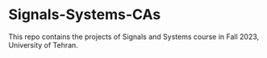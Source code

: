 # Signals-Systems-CAs
This repo contains the projects of Signals and Systems course in Fall 2023, University of Tehran.
